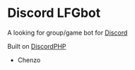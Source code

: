 Discord LFGbot
====

A looking for group/game bot for [Discord](https://discordapp.com) 


Built on [DiscordPHP](https://github.com/teamreflex/DiscordPHP)



- Chenzo